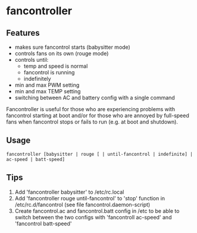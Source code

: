 fancontroller
=============

Features
--------

- makes sure fancontrol starts (babysitter mode)
- controls fans on its own (rouge mode)
- controls until:
    - temp and speed is normal
    - fancontrol is running
    - indefinitely
- min and max PWM setting
- min and max TEMP setting
- switching between AC and battery config with a single command

Fancontroller is useful for those who are experiencing problems with
fancontrol starting at boot and/or for those who are annoyed by full-speed
fans when fancontrol stops or fails to run (e.g. at boot and shutdown).


Usage
-----

    fancontroller [babysitter | rouge [ | until-fancontrol | indefinite] | ac-speed | batt-speed]


Tips
----

1. Add 'fancontroller babysitter' to /etc/rc.local
2. Add 'fancontroller rouge until-fancontrol' to 'stop' function in
   /etc/rc.d/fancontrol (see file fancontrol.daemon-script)
3. Create fancontrol.ac and fancontrol.batt config in /etc to be able
   to switch between the two configs with 'fancontroll ac-speed' and
   'fancontrol batt-speed'
